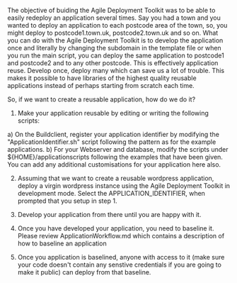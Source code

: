 The objective of buiding the Agile Deployment Toolkit was to be able to easily redeploy an application several times. Say you had a town and you wanted to deploy an application to each postcode area of the town, so, you might deploy to postcode1.town.uk, postcode2.town.uk and so on. What you can do with the Agile Deployment Toolkit is to develop the application once and literally by changing the subdomain in the template file or when you run the main script, you can deploy the same application to postcode1 and postcode2 and to any other postcode. This is effectively application reuse. Develop once, deploy many which can save us a lot of trouble. This makes it possible to have libraries of the highest quality reusable applications instead of perhaps starting from scratch each time. 

So, if we want to create a reusable application, how do we do it?

1. Make your application reusable by editing or writing the following scripts:

a) On the Buildclient, register your application identifier by modifying the "ApplicationIdentifier.sh" script following the pattern as for the example applications.
b) For your Webserver and database, modify the scripts under ${HOME}/applicationscripts following the examples that have been given. You can add any additional customisations for your application here also. 

2. Assuming that we want to create a reusable wordpress application, deploy a virgin wordpress instance using the Agile Deployment Toolkit in development mode. Select the APPLICATION_IDENTIFIER, when prompted that you setup in step 1.

3. Develop your application from there until you are happy with it. 

4. Once you have developed your application, you need to baseline it. Please review ApplicationWorkflow.md which contains a description of how to baseline an application

5. Once you application is baselined, anyone with access to it (make sure your code doesn't contain any senstive credentials if you are going to make it public) can deploy from that baseline. 

